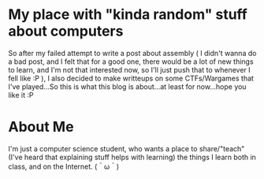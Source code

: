 # My place with "kinda random" stuff about computers

So after my failed attempt to write a post about assembly ( I didn't wanna do a bad post, and I felt that for a good one, there would be a lot of new things to learn, and I'm not that interested now, so I'll just push that to whenever I fell like :P ), I also decided to make writteups on some CTFs/Wargames that I've played...So this is what this blog is about...at least for now...hope you like it :P

# About Me

I'm just a computer science student, who wants a place to share/"teach"(I've heard that explaining stuff helps with learning) the things I learn both in class, and on the Internet. (＾ω＾)
